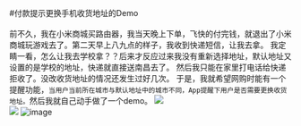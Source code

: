 #付款提示更换手机收货地址的Demo
<br><br>
    前不久，我在小米商城买路由器，我当天晚上下单，飞快的付完钱，就退出了小米商城玩游戏去了。第二天早上八九点的样子，我收到快递短信，让我去拿。
    我定睛一看，怎么让我去学校拿？？后来才反应过来我没有重新选择地址，默认地址又设置的是学校的地址，快递就直接送南昌去了。
    然后我只能在家里打电话给快递拒收了。没改收货地址的情况还发生过好几次。
    于是，我就希望网购时能有一个提醒功能，`当用户当前所在城市与默认地址中的城市不同，App提醒下用户是否需要更换收货地址。`然后我就自己动手做了一个demo。
    ![](https://github.com/StevenReach/DeliveryAddressDemo/raw/master/gif/demo.gif)  
    ![](https://github.com/StevenReach/DeliveryAddressDemo/raw/master/gif/demo_same.gif) 
    ![image](https://raw.githubusercontent.com/StevenReach/DeliveryAddressDemo/master/gif/demo.gif)  
   
